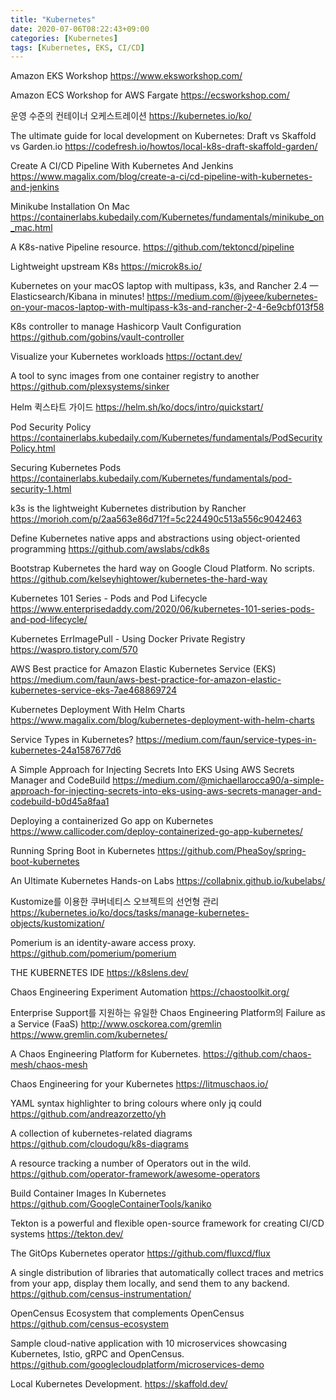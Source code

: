 ```yaml
---
title: "Kubernetes"
date: 2020-07-06T08:22:43+09:00
categories: [Kubernetes]
tags: [Kubernetes, EKS, CI/CD]
---
```


Amazon EKS Workshop
 https://www.eksworkshop.com/

Amazon ECS Workshop for AWS Fargate
 https://ecsworkshop.com/

운영 수준의 컨테이너 오케스트레이션
 https://kubernetes.io/ko/

The ultimate guide for local development on Kubernetes: Draft vs Skaffold vs Garden.io
 https://codefresh.io/howtos/local-k8s-draft-skaffold-garden/

Create A CI/CD Pipeline With Kubernetes And Jenkins
 https://www.magalix.com/blog/create-a-ci/cd-pipeline-with-kubernetes-and-jenkins

Minikube Installation On Mac
 https://containerlabs.kubedaily.com/Kubernetes/fundamentals/minikube_on_mac.html

A K8s-native Pipeline resource.
 https://github.com/tektoncd/pipeline

Lightweight upstream K8s
 https://microk8s.io/

Kubernetes on your macOS laptop with multipass, k3s, and Rancher 2.4 — Elasticsearch/Kibana in minutes!
 https://medium.com/@jyeee/kubernetes-on-your-macos-laptop-with-multipass-k3s-and-rancher-2-4-6e9cbf013f58

K8s controller to manage Hashicorp Vault Configuration
 https://github.com/gobins/vault-controller
 
Visualize your Kubernetes workloads
 https://octant.dev/

A tool to sync images from one container registry to another
 https://github.com/plexsystems/sinker

Helm 퀵스타트 가이드
 https://helm.sh/ko/docs/intro/quickstart/

Pod Security Policy
 https://containerlabs.kubedaily.com/Kubernetes/fundamentals/PodSecurityPolicy.html

Securing Kubernetes Pods
 https://containerlabs.kubedaily.com/Kubernetes/fundamentals/pod-security-1.html

k3s is the lightweight Kubernetes distribution by Rancher
 https://morioh.com/p/2aa563e86d71?f=5c224490c513a556c9042463

Define Kubernetes native apps and abstractions using object-oriented programming
 https://github.com/awslabs/cdk8s

Bootstrap Kubernetes the hard way on Google Cloud Platform. No scripts.
 https://github.com/kelseyhightower/kubernetes-the-hard-way

Kubernetes 101 Series - Pods and Pod Lifecycle
 https://www.enterprisedaddy.com/2020/06/kubernetes-101-series-pods-and-pod-lifecycle/

Kubernetes ErrImagePull - Using Docker Private Registry
 https://waspro.tistory.com/570

AWS Best practice for Amazon Elastic Kubernetes Service (EKS)
 https://medium.com/faun/aws-best-practice-for-amazon-elastic-kubernetes-service-eks-7ae468869724

Kubernetes Deployment With Helm Charts
 https://www.magalix.com/blog/kubernetes-deployment-with-helm-charts

Service Types in Kubernetes?
 https://medium.com/faun/service-types-in-kubernetes-24a1587677d6

A Simple Approach for Injecting Secrets Into EKS Using AWS Secrets Manager and CodeBuild
 https://medium.com/@michaellarocca90/a-simple-approach-for-injecting-secrets-into-eks-using-aws-secrets-manager-and-codebuild-b0d45a8faa1

Deploying a containerized Go app on Kubernetes
 https://www.callicoder.com/deploy-containerized-go-app-kubernetes/

Running Spring Boot in Kubernetes
 https://github.com/PheaSoy/spring-boot-kubernetes

An Ultimate Kubernetes Hands-on Labs
 https://collabnix.github.io/kubelabs/

Kustomize를 이용한 쿠버네티스 오브젝트의 선언형 관리
 https://kubernetes.io/ko/docs/tasks/manage-kubernetes-objects/kustomization/

Pomerium is an identity-aware access proxy.
 https://github.com/pomerium/pomerium

THE KUBERNETES IDE
 https://k8slens.dev/

Chaos Engineering Experiment Automation
 https://chaostoolkit.org/

Enterprise Support를 지원하는 유일한 Chaos Engineering Platform의 Failure as a Service (FaaS)
 http://www.osckorea.com/gremlin
 https://www.gremlin.com/kubernetes/

A Chaos Engineering Platform for Kubernetes.
 https://github.com/chaos-mesh/chaos-mesh

Chaos Engineering for your Kubernetes
 https://litmuschaos.io/

YAML syntax highlighter to bring colours where only jq could
 https://github.com/andreazorzetto/yh
 
A collection of kubernetes-related diagrams
 https://github.com/cloudogu/k8s-diagrams

A resource tracking a number of Operators out in the wild.
 https://github.com/operator-framework/awesome-operators

Build Container Images In Kubernetes
 https://github.com/GoogleContainerTools/kaniko

Tekton is a powerful and flexible open-source framework for creating CI/CD systems
 https://tekton.dev/

The GitOps Kubernetes operator
 https://github.com/fluxcd/flux
 
A single distribution of libraries that automatically collect traces and metrics from your app, display them locally, and send them to any backend.
 https://github.com/census-instrumentation/

OpenCensus Ecosystem that complements OpenCensus
 https://github.com/census-ecosystem

Sample cloud-native application with 10 microservices showcasing Kubernetes, Istio, gRPC and OpenCensus.
 https://github.com/googlecloudplatform/microservices-demo

Local Kubernetes Development.
 https://skaffold.dev/